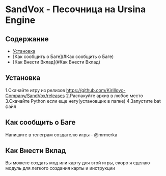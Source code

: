 # SandVox - Песочница на Ursina Engine
## Содержание

* [Установка](#установка)
* [Как сообщить о Баге](#Как сообщить о Баге)
* [Как Внести Вклад](#Как Внести Вклад)

## Установка
1.Скачайте игру из релизов https://github.com/Kirillovo-Company/SandVox/releases
2.Распакуйте архив в любое место
3.Скачайте Python если еще нету(установщик в папке)
4.Запустите bat файл

## Как сообщить о Баге
Напишите в телеграм создателю игры - @mrmerka

## Как Внести Вклад
Вы можете создать мод или карту для этой игры, скоро я сделаю модуль для легкого создания карты и инструкции
